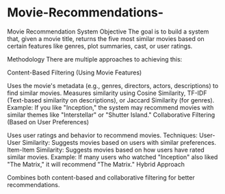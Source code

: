 # Movie-Recommendations-
 Movie Recommendation System
 Objective
The goal is to build a system that, given a movie title, returns the five most similar movies based on certain features like genres, plot summaries, cast, or user ratings.

Methodology
There are multiple approaches to achieving this:

Content-Based Filtering (Using Movie Features)

Uses the movie's metadata (e.g., genres, directors, actors, descriptions) to find similar movies.
Measures similarity using Cosine Similarity, TF-IDF (Text-based similarity on descriptions), or Jaccard Similarity (for genres).
Example: If you like "Inception," the system may recommend movies with similar themes like "Interstellar" or "Shutter Island."
Collaborative Filtering (Based on User Preferences)

Uses user ratings and behavior to recommend movies.
Techniques:
User-User Similarity: Suggests movies based on users with similar preferences.
Item-Item Similarity: Suggests movies based on how users have rated similar movies.
Example: If many users who watched "Inception" also liked "The Matrix," it will recommend "The Matrix."
Hybrid Approach

Combines both content-based and collaborative filtering for better recommendations.
